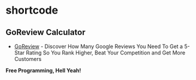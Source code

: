 # shortcode

## GoReview Calculator

- [GoReview] - Discover How Many Google Reviews You Need To Get a 5-Star Rating So You Rank Higher, Beat Your Competition and Get More Customers


**Free Programming, Hell Yeah!**

[GoReview]: <https://github.com/joemccann/dillinger>